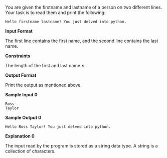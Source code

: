You are given the firstname and lastname of a person on two different lines. Your task is to read them and print the following:

```
Hello firstname lastname! You just delved into python.
```

**Input Format**

The first line contains the first name, and the second line contains the last name.

**Constraints**

The length of the first and last name ≤ .

**Output Format**

Print the output as mentioned above.

**Sample Input 0**

```
Ross
Taylor
```

**Sample Output 0**

```
Hello Ross Taylor! You just delved into python.
```

**Explanation 0**

The input read by the program is stored as a string data type. A string is a collection of characters.
